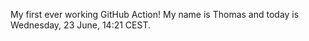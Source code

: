 My first ever working GitHub Action!
My name is Thomas and today is Wednesday, 23 June, 14:21 CEST. 

